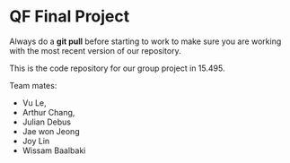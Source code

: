 QF Final Project
================

Always do a **git pull** before starting to work to make sure you are working with the most recent version of our repository.

This is the code repository for our group project in 15.495.

Team mates:
* Vu Le,
* Arthur Chang,
* Julian Debus
* Jae won Jeong
* Joy Lin
* Wissam Baalbaki
